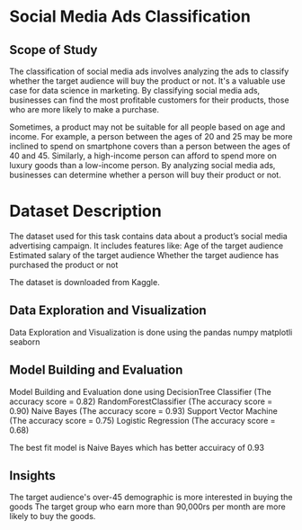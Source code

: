 # Social Media Ads Classification
## Scope of Study
The classification of social media ads involves analyzing the ads to classify whether the target audience will buy the product or not. It's a valuable use case for data science in marketing. By classifying social media ads, businesses can find the most profitable customers for their products, those who are more likely to make a purchase.

Sometimes, a product may not be suitable for all people based on age and income. For example, a person between the ages of 20 and 25 may be more inclined to spend on smartphone covers than a person between the ages of 40 and 45. Similarly, a high-income person can afford to spend more on luxury goods than a low-income person. By analyzing social media ads, businesses can determine whether a person will buy their product or not.

# Dataset Description
The dataset used for this task contains data about a product’s social media advertising campaign. It includes features like:
Age of the target audience
Estimated salary of the target audience
Whether the target audience has purchased the product or not

The dataset is downloaded from Kaggle.

## Data Exploration and Visualization
Data Exploration and Visualization is done using the 
pandas 
numpy
matplotli
seaborn

## Model Building and Evaluation
Model Building and Evaluation done using 
DecisionTree Classifier (The accuracy score = 0.82)
RandomForestClassifier  (The accuracy score = 0.90)
Naive Bayes             (The accuracy score = 0.93)
Support Vector Machine  (The accuracy score = 0.75)
Logistic Regression     (The accuracy score = 0.68)

The best fit model is Naive Bayes which has better accuiracy of 0.93

## Insights
The target audience's over-45 demographic is more interested in buying the goods
The target group who earn more than 90,000rs per month are more likely to buy the goods.
